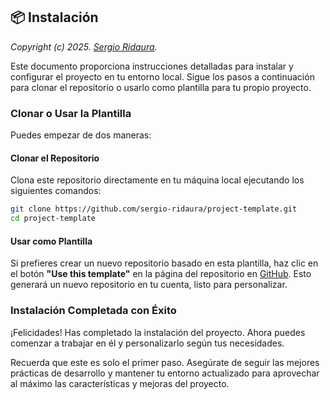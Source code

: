 ## 📦 Instalación

_Copyright (c) 2025. [Sergio Ridaura](https://github.com/sergio-ridaura)._

Este documento proporciona instrucciones detalladas para instalar y configurar el proyecto en tu entorno local. Sigue los pasos a continuación para clonar el repositorio o usarlo como plantilla para tu propio proyecto.

### Clonar o Usar la Plantilla

Puedes empezar de dos maneras:

#### Clonar el Repositorio

Clona este repositorio directamente en tu máquina local ejecutando los siguientes comandos:

```sh
git clone https://github.com/sergio-ridaura/project-template.git
cd project-template
```

#### Usar como Plantilla

Si prefieres crear un nuevo repositorio basado en esta plantilla, haz clic en el botón **"Use this template"** en la página del repositorio en [GitHub](https://github.com/sergio-ridaura/project-template). Esto generará un nuevo repositorio en tu cuenta, listo para personalizar.

### Instalación Completada con Éxito

¡Felicidades! Has completado la instalación del proyecto. Ahora puedes comenzar a trabajar en él y personalizarlo según tus necesidades.

Recuerda que este es solo el primer paso. Asegúrate de seguir las mejores prácticas de desarrollo y mantener tu entorno actualizado para aprovechar al máximo las características y mejoras del proyecto.
